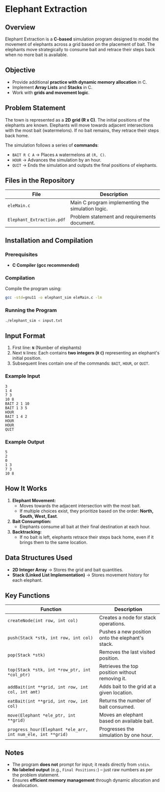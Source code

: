 # Elephant Extraction

## Overview
Elephant Extraction is a **C-based** simulation program designed to model the movement of elephants across a grid based on the placement of bait. The elephants move strategically to consume bait and retrace their steps back when no more bait is available.

## Objective
- Provide additional **practice with dynamic memory allocation** in C.
- Implement **Array Lists** and **Stacks** in C.
- Work with **grids and movement logic**.

## Problem Statement
The town is represented as a **2D grid (R x C)**. The initial positions of the elephants are known. Elephants will move towards adjacent intersections with the most bait (watermelons). If no bait remains, they retrace their steps back home.

The simulation follows a series of **commands**:
- `BAIT R C A` → Places `A` watermelons at `(R, C)`.
- `HOUR` → Advances the simulation by an hour.
- `QUIT` → Ends the simulation and outputs the final positions of elephants.

## Files in the Repository
| File          | Description |
|--------------|-------------|
| `eleMain.c`  | Main C program implementing the simulation logic. |
| `Elephant_Extraction.pdf` | Problem statement and requirements document. |

## Installation and Compilation
### Prerequisites
- **C Compiler (gcc recommended)**

### Compilation
Compile the program using:
```sh
gcc -std=gnu11 -o elephant_sim eleMain.c -lm
```

### Running the Program
```sh
./elephant_sim < input.txt
```

## Input Format
1. First line: **`N`** (Number of elephants)
2. Next `N` lines: Each contains **two integers (`R` `C`)** representing an elephant's initial position.
3. Subsequent lines contain one of the commands: `BAIT`, `HOUR`, or `QUIT`.

### Example Input
```
3
1 4
7 3
10 8
BAIT 2 1 10
BAIT 1 3 5
HOUR
BAIT 1 4 2
HOUR
HOUR
QUIT
```

### Example Output
```
5
2
0
1 3
7 3
10 8
```

## How It Works
1. **Elephant Movement:**
   - Moves towards the adjacent intersection with the most bait.
   - If multiple choices exist, they prioritize based on the order: **North, South, West, East**.
2. **Bait Consumption:**
   - Elephants consume all bait at their final destination at each hour.
3. **Backtracking:**
   - If no bait is left, elephants retrace their steps back home, even if it brings them to the same location.

## Data Structures Used
- **2D Integer Array** → Stores the grid and bait quantities.
- **Stack (Linked List Implementation)** → Stores movement history for each elephant.

## Key Functions
| Function | Description |
|----------|-------------|
| `createNode(int row, int col)` | Creates a node for stack operations. |
| `push(Stack *stk, int row, int col)` | Pushes a new position onto the elephant's stack. |
| `pop(Stack *stk)` | Removes the last visited position. |
| `top(Stack *stk, int *row_ptr, int *col_ptr)` | Retrieves the top position without removing it. |
| `addBait(int **grid, int row, int col, int amt)` | Adds bait to the grid at a given location. |
| `eatBait(int **grid, int row, int col)` | Returns the number of bait consumed. |
| `move(Elephant *ele_ptr, int **grid)` | Moves an elephant based on available bait. |
| `progress_hour(Elephant *ele_arr, int num_ele, int **grid)` | Progresses the simulation by one hour. |

## Notes
- The program **does not** prompt for input; it reads directly from `stdin`.
- **No labeled output** (e.g., `Final Positions:`) – just raw numbers as per the problem statement.
- Ensures **efficient memory management** through dynamic allocation and deallocation.
